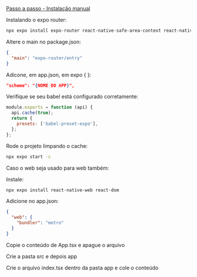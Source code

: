 [Passo a passo - Instalação manual](https://docs.expo.dev/router/installation/#manual-installation)

Instalando o expo router:
```bash
npx expo install expo-router react-native-safe-area-context react-native-screens expo-linking expo-constants expo-status-bar
```

Altere o main no package.json:
```json
{
  "main": "expo-router/entry"
}
```

Adicone, em app.json, em expo { }:
```json
"scheme": "{NOME DO APP}",
```

Verifique se seu babel está configurado corretamente:
```js
module.exports = function (api) {
  api.cache(true);
  return {
    presets: ['babel-preset-expo'],
  };
};
```

Rode o projeto limpando o cache:
```bash
npx expo start -c
```

Caso o web seja usado para web também:

Instale:
```bash
npx expo install react-native-web react-dom
```

Adicione no app.json:
```json
{
  "web": {
    "bundler": "metro"
  }
}
```

Copie o conteúdo de App.tsx e apague o arquivo

Crie a pasta src e depois app

Crie o arquivo index.tsx dentro da pasta app e cole o conteúdo
